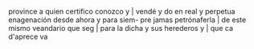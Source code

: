 province a quien certifico conozco y | vendé y do en real y perpetua enagenación desde ahora y para siem- pre jamas petrónaferla | de este mismo veandario que seg | para la dicha y sus herederos y | que ca d'aprece va